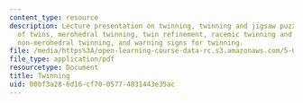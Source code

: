 ```yaml
---
content_type: resource
description: Lecture presentation on twinning, twinning and jigsaw puzzles, classification
  of twins, merohedral twinning, twin refinement, racemic twinning and absolute configuration,
  non-merohedral twinning, and warning signs for twinning.
file: /media/https%3A/open-learning-course-data-rc.s3.amazonaws.com/5-067-crystal-structure-refinement-fall-2009/00bf3a286d16cf7005774831443e35ac_MIT5_067F09_lec5_twinning.pdf
file_type: application/pdf
resourcetype: Document
title: Twinning
uid: 00bf3a28-6d16-cf70-0577-4831443e35ac
---
```

